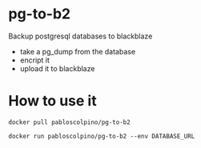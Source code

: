 # pg-to-b2

Backup postgresql databases to blackblaze

* take a pg_dump from the database
* encript it
* upload it to blackblaze

# How to use it

    docker pull pabloscolpino/pg-to-b2

    docker run pabloscolpino/pg-to-b2 --env DATABASE_URL
